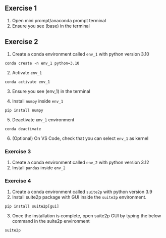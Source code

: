 ## Exercise 1

1. Open mini prompt/anaconda prompt terminal
2. Ensure you see (base) in the terminal

## Exercise 2

1. Create a conda environment called `env_1` with python version 3.10

```shell
conda create -n env_1 python=3.10
```

2. Activate `env_1` 

```shell
conda activate env_1
```

3. Ensure you see (env_1) in the terminal

4. Install `numpy` inside `env_1`

```shell
pip install numpy
```

5. Deactivate `env_1` environment

```shell
conda deactivate
```

6. (Optional) On VS Code, check that you can select `env_1` as kernel

### Exercise 3

1. Create a conda environment called `env_2` with python version 3.12
2. Install `pandas` inside `env_2`

### Exercise 4

1. Create a conda environment called `suite2p` with python version 3.9
2. Install suite2p package with GUI inside the `suite2p` environment.

```shell
pip install suite2p[gui]
```
3. Once the installation is complete, open suite2p GUI by typing the below command in the suite2p environment

```shell
suite2p
```



